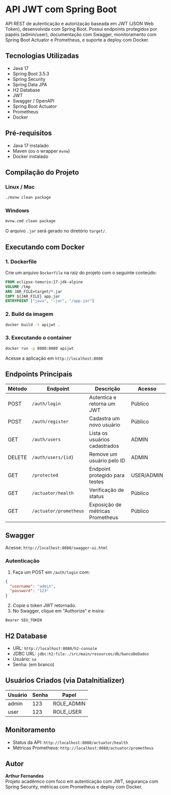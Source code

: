 
# API JWT com Spring Boot

API REST de autenticação e autorização baseada em JWT (JSON Web Token), desenvolvida com Spring Boot. Possui endpoints protegidos por papéis (admin/user), documentação com Swagger, monitoramento com Spring Boot Actuator e Prometheus, e suporte a deploy com Docker.

## Tecnologias Utilizadas

- Java 17  
- Spring Boot 3.5.3  
- Spring Security  
- Spring Data JPA  
- H2 Database  
- JWT  
- Swagger / OpenAPI  
- Spring Boot Actuator  
- Prometheus  
- Docker  

## Pré-requisitos

- Java 17 instalado  
- Maven (ou o wrapper `mvnw`)  
- Docker instalado  

## Compilação do Projeto

### Linux / Mac

```bash
./mvnw clean package
```

### Windows

```cmd
mvnw.cmd clean package
```

O arquivo `.jar` será gerado no diretório `target/`.

## Executando com Docker

### 1. Dockerfile

Crie um arquivo `Dockerfile` na raiz do projeto com o seguinte conteúdo:

```dockerfile
FROM eclipse-temurin:17-jdk-alpine
VOLUME /tmp
ARG JAR_FILE=target/*.jar
COPY ${JAR_FILE} app.jar
ENTRYPOINT ["java", "-jar", "/app.jar"]
```

### 2. Build da imagem

```bash
docker build -t apijwt .
```

### 3. Executando o container

```bash
docker run -p 8080:8080 apijwt
```

Acesse a aplicação em `http://localhost:8080`

## Endpoints Principais

| Método | Endpoint               | Descrição                          | Acesso     |
|--------|------------------------|------------------------------------|------------|
| POST   | `/auth/login`          | Autentica e retorna um JWT         | Público    |
| POST   | `/auth/register`       | Cadastra um novo usuário           | Público    |
| GET    | `/auth/users`          | Lista os usuários cadastrados      | ADMIN      |
| DELETE | `/auth/users/{id}`     | Remove um usuário pelo ID          | ADMIN      |
| GET    | `/protected`           | Endpoint protegido para testes     | USER/ADMIN |
| GET    | `/actuator/health`     | Verificação de status              | Público    |
| GET    | `/actuator/prometheus` | Exposição de métricas Prometheus   | Público    |

## Swagger

Acesse: `http://localhost:8080/swagger-ui.html`

### Autenticação

1. Faça um POST em `/auth/login` com:

```json
{
  "username": "admin",
  "password": "123"
}
```

2. Copie o token JWT retornado.
3. No Swagger, clique em "Authorize" e insira:

```
Bearer SEU_TOKEN
```

## H2 Database

- URL: `http://localhost:8080/h2-console`  
- JDBC URL: `jdbc:h2:file:./src/main/resources/db/bancoDeDados`  
- Usuário: `sa`  
- Senha: (em branco)

## Usuários Criados (via DataInitializer)

| Usuário | Senha | Papel       |
|---------|-------|-------------|
| admin   | 123   | ROLE_ADMIN  |
| user    | 123   | ROLE_USER   |

## Monitoramento

- Status da API: `http://localhost:8080/actuator/health`  
- Métricas Prometheus: `http://localhost:8080/actuator/prometheus`

## Autor

**Arthur Fernandes**  
Projeto acadêmico com foco em autenticação com JWT, segurança com Spring Security, métricas com Prometheus e deploy com Docker.

